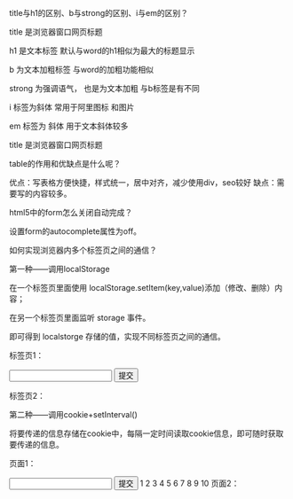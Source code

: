 title与h1的区别、b与strong的区别、i与em的区别？

title 是浏览器窗口网页标题

h1 是文本标签 默认与word的h1相似为最大的标题显示

b 为文本加粗标签 与word的加粗功能相似

strong 为强调语气， 也是为文本加粗 与b标签是有不同

i 标签为斜体 常用于阿里图标 和图片

em 标签为 斜体 用于文本斜体较多

title 是浏览器窗口网页标题

table的作用和优缺点是什么呢？

优点：写表格方便快捷，样式统一，居中对齐，减少使用div，seo较好
缺点：需要写的内容较多。

html5中的form怎么关闭自动完成？

设置form的autocomplete属性为off。

如何实现浏览器内多个标签页之间的通信？

第一种——调用localStorage

在一个标签页里面使用 localStorage.setItem(key,value)添加（修改、删除）内容； 

在另一个标签页里面监听 storage 事件。 

即可得到 localstorge 存储的值，实现不同标签页之间的通信。

标签页1：

<input id="name"> 

<input type="button" id="btn" value="提交">  

<script type="text/javascript">
  
    $(function(){    
    
        $("#btn").click(function(){    
        
            var name=$("#name").val();
            
            localStorage.setItem("name", name);  
            
        }); 
        
    }); 
    
</script>  

标签页2：

<script type="text/javascript"> 
	
    $(function(){   
		
        window.addEventListener("storage", function(event){ 
				
            console.log(event.key + "=" + event.newValue);  
						
        }); 
				
    });  
		
</script> 

第二种——调用cookie+setInterval()

将要传递的信息存储在cookie中，每隔一定时间读取cookie信息，即可随时获取要传递的信息。

页面1：

<input id="name">  
<input type="button" id="btn" value="提交">  
<script type="text/javascript">  
    $(function(){    
        $("#btn").click(function(){    
            var name=$("#name").val();    
            document.cookie="name="+name;    
        });    
    });    
</script>  
1
2
3
4
5
6
7
8
9
10
页面2：

<script type="text/javascript">  
    $(function(){   
        function getCookie(key) {    
            return JSON.parse("{\"" + document.cookie.replace(/;\s+/gim,"\",\"").replace(/=/gim, "\":\"") + "\"}")[key];    
        }     
        setInterval(function(){    
            console.log("name=" + getCookie("name"));    
        }, 10000);    
    });  
</script>  
